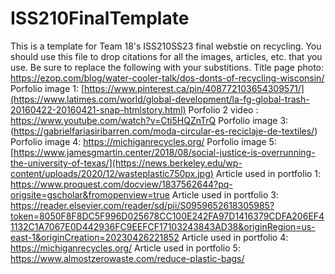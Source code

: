 # ISS210FinalTemplate
This is a template for Team 18's ISS210SS23 final webstie on recycling.
You should use this file to drop citations for all the images, articles, etc. that you use. 
Be sure to replace the following with your substitions.
Title page photo: https://ezop.com/blog/water-cooler-talk/dos-donts-of-recycling-wisconsin/
Porfolio image 1: [https://www.pinterest.ca/pin/408772103654309571/](https://www.latimes.com/world/global-development/la-fg-global-trash-20160422-20160421-snap-htmlstory.html)
Porfolio 2 video : https://www.youtube.com/watch?v=Cti5HQZnTrQ
Porfolio image 3: (https://gabrielfariasiribarren.com/moda-circular-es-reciclaje-de-textiles/)
Porfolio image 4: https://michiganrecycles.org/
Porfolio image 5: [https://www.jamesgmartin.center/2018/08/social-justice-is-overrunning-the-university-of-texas/](https://news.berkeley.edu/wp-content/uploads/2020/12/wasteplastic750px.jpg)
Article used in portfolio 1: https://www.proquest.com/docview/1837562644?pq-origsite=gscholar&fromopenview=true
Article used in portfolio 3: https://reader.elsevier.com/reader/sd/pii/S0959652618305985?token=8050F8F8DC5F996D025678CC100E242FA97D1416379CDFA206EF41132C1A7067E0D442936FC9EEFCF17103243843AD38&originRegion=us-east-1&originCreation=20230426221852
Article used in portfolio 4: https://michiganrecycles.org/
Article used in portfolio 5: https://www.almostzerowaste.com/reduce-plastic-bags/
